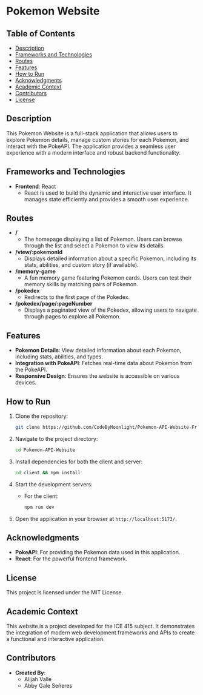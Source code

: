 # Pokemon Website

## Table of Contents

- [Description](#description)
- [Frameworks and Technologies](#frameworks-and-technologies)
- [Routes](#routes)
- [Features](#features)
- [How to Run](#how-to-run)
- [Acknowledgments](#acknowledgments)
- [Academic Context](#academic-context)
- [Contributors](#contributors)
- [License](#license)

## Description

This Pokemon Website is a full-stack application that allows users to explore Pokemon details, manage custom stories for each Pokemon, and interact with the PokeAPI. The application provides a seamless user experience with a modern interface and robust backend functionality.

## Frameworks and Technologies

- **Frontend**: React
  - React is used to build the dynamic and interactive user interface. It manages state efficiently and provides a smooth user experience.

## Routes

- **/**
  - The homepage displaying a list of Pokemon. Users can browse through the list and select a Pokemon to view its details.
- **/view/:pokemonId**
  - Displays detailed information about a specific Pokemon, including its stats, abilities, and custom story (if available).
- **/memory-game**
  - A fun memory game featuring Pokemon cards. Users can test their memory skills by matching pairs of Pokemon.
- **/pokedex**
  - Redirects to the first page of the Pokedex.
- **/pokedex/page/:pageNumber**
  - Displays a paginated view of the Pokedex, allowing users to navigate through pages to explore all Pokemon.

## Features

- **Pokemon Details**: View detailed information about each Pokemon, including stats, abilities, and types.
- **Integration with PokeAPI**: Fetches real-time data about Pokemon from the PokeAPI.
- **Responsive Design**: Ensures the website is accessible on various devices.

## How to Run

1. Clone the repository:
   ```bash
   git clone https://github.com/CodeByMoonlight/Pokemon-API-Website-Frontend.git
   ```
2. Navigate to the project directory:
   ```bash
   cd Pokemon-API-Website
   ```
3. Install dependencies for both the client and server:

   ```bash
   cd client && npm install

   ```

4. Start the development servers:
   - For the client:
     ```bash
     npm run dev
     ```
5. Open the application in your browser at `http://localhost:5173/`.

## Acknowledgments

- **PokeAPI**: For providing the Pokemon data used in this application.
- **React**: For the powerful frontend framework.

## License

This project is licensed under the MIT License.

## Academic Context

This website is a project developed for the ICE 415 subject. It demonstrates the integration of modern web development frameworks and APIs to create a functional and interactive application.

## Contributors

- **Created By**:
  - Alijah Valle
  - Abby Gale Señeres

